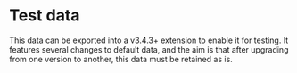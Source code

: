 # Test data

This data can be exported into a v3.4.3+ extension to enable it for testing.
It features several changes to default data, and the aim is that after upgrading from one version to another, this data must be retained as is.
